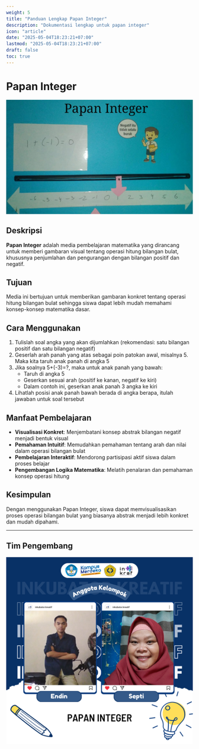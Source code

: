 ```yaml
---
weight: 5
title: "Panduan Lengkap Papan Integer"
description: "Dokumentasi lengkap untuk papan integer"
icon: "article"
date: "2025-05-04T18:23:21+07:00"
lastmod: "2025-05-04T18:23:21+07:00"
draft: false
toc: true
---
```


# **Papan Integer**

![Papan Integer](/images/media_ajar/papan_integer.jpg)

## **Deskripsi**

**Papan Integer** adalah media pembelajaran matematika yang dirancang untuk memberi gambaran visual tentang operasi hitung bilangan bulat, khususnya penjumlahan dan pengurangan dengan bilangan positif dan negatif.

## **Tujuan**

Media ini bertujuan untuk memberikan gambaran konkret tentang operasi hitung bilangan bulat sehingga siswa dapat lebih mudah memahami konsep-konsep matematika dasar.

## **Cara Menggunakan**

1. Tulislah soal angka yang akan dijumlahkan (rekomendasi: satu bilangan positif dan satu bilangan negatif)
2. Geserlah arah panah yang atas sebagai poin patokan awal, misalnya 5. Maka kita taruh anak panah di angka 5
3. Jika soalnya 5+(-3)=?, maka untuk anak panah yang bawah:
   - Taruh di angka 5
   - Geserkan sesuai arah (positif ke kanan, negatif ke kiri)
   - Dalam contoh ini, geserkan anak panah 3 angka ke kiri
4. Lihatlah posisi anak panah bawah berada di angka berapa, itulah jawaban untuk soal tersebut

## **Manfaat Pembelajaran**

- **Visualisasi Konkret**: Menjembatani konsep abstrak bilangan negatif menjadi bentuk visual
- **Pemahaman Intuitif**: Memudahkan pemahaman tentang arah dan nilai dalam operasi bilangan bulat
- **Pembelajaran Interaktif**: Mendorong partisipasi aktif siswa dalam proses belajar
- **Pengembangan Logika Matematika**: Melatih penalaran dan pemahaman konsep operasi hitung

## **Kesimpulan**

Dengan menggunakan Papan Integer, siswa dapat memvisualisasikan proses operasi bilangan bulat yang biasanya abstrak menjadi lebih konkret dan mudah dipahami.

---

## Tim Pengembang
![Papan Integer](/images/peserta/papan_integer.png)